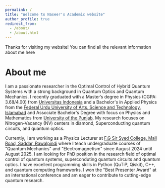 ```yaml
---
permalink: /
title: "Welcome to Naseer's Academic website"
author_profile: true
redirect_from: 
  - /about/
  - /about.html
---
```


Thanks for visiting my website! 
You can find all the relevant information about me here

About me
======

I am a passionate researcher in the Optimal Control of Hybrid Quantum Systems with a strong background in Quantum Optics and Quantum Mechanics. I recently graduated with a Master’s degree in Physics (CGPA: 3.68/4.00) from [Universitas Indonesia](https://www.ui.ac.id/en/) and a Bachelor's in Applied Physics from the [Federal Urdu University of Arts, Science and Technology, Islamabad](https://fuuastisb.edu.pk/) and Associate Bachelor's Degree with focus on Physics and Mathematics from [University of the Punjab](https://www.pu.edu.pk/). My research focuses on Nitrogen-Vacancy (NV) centers in diamond, Superconducting quantum circuits, and quantum optics. 

Currently, I am working as a Physics Lecturer at [F.G Sir Syed College, Mall Road, Saddar, Rawalpindi](https://fgssc.edu.pk/) where I teach undergraduate courses of "Quantum Mechanics" and "Electromagnetism" since August 2024 until August 2025. I am looking for PhD position in the research field of optimal control of quantum systems, superconduting quantum circuits and quantum optics. I have excellent programming skills in Python (QuTiP, Qiskit), C++, and quantum computing frameworks. I won the "Best Presenter Award" at an international conference and am eager to contribute to cutting-edge quantum research.
